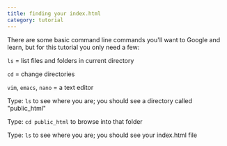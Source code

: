 ```yaml
---
title: finding your index.html
category: tutorial
---
```


There are some basic command line commands you'll want to Google and learn, but for this tutorial you only need a few:

`ls` = list files and folders in current directory

`cd` = change directories

`vim`, `emacs`, `nano` = a text editor

Type: `ls` to see where you are; you should see a directory called "public_html"

Type: `cd public_html` to browse into that folder

Type: `ls` to see where you are; you should see your index.html file
